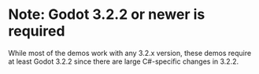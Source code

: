 # Note: Godot 3.2.2 or newer is required

While most of the demos work with any 3.2.x version, these demos require
at least Godot 3.2.2 since there are large C#-specific changes in 3.2.2.
